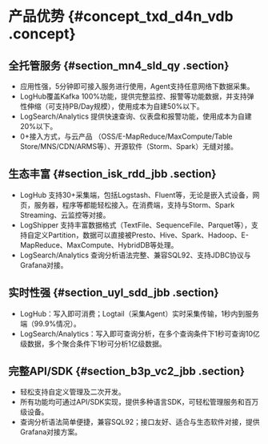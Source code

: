 # 产品优势 {#concept_txd_d4n_vdb .concept}

## 全托管服务 {#section_mn4_sld_qy .section}

-   应用性强，5分钟即可接入服务进行使用，Agent支持任意网络下数据采集。
-   LogHub覆盖Kafka 100%功能，提供完整监控、报警等功能数据，并支持弹性伸缩（可支持PB/Day规模），使用成本为自建50%以下。
-   LogSearch/Analytics 提供快速查询、仪表盘和报警功能，使用成本为自建 20%以下。
-   0+接入方式，与云产品 （OSS/E-MapReduce/MaxCompute/Table Store/MNS/CDN/ARMS等）、开源软件（Storm、Spark）无缝对接。

## 生态丰富 {#section_isk_rdd_jbb .section}

-   LogHub 支持30+采集端，包括Logstash、Fluent等，无论是嵌入式设备，网页，服务器，程序等都能轻松接入。在消费端，支持与Storm、Spark Streaming、云监控等对接。
-   LogShipper 支持丰富数据格式（TextFile、SequenceFile、Parquet等），支持自定义Partition，数据可以直接被Presto、Hive、Spark、Hadoop、E-MapReduce、MaxCompute、HybridDB等处理。
-   LogSearch/Analytics 查询分析语法完整、兼容SQL92、支持JDBC协议与Grafana对接。

## 实时性强 {#section_uyl_sdd_jbb .section}

-   LogHub：写入即可消费；Logtail（采集Agent）实时采集传输，1秒内到服务端（99.9%情况）。
-   LogSearch/Analytics：写入即可查询分析，在多个查询条件下1秒可查询10亿级数据，多个聚合条件下1秒可分析1亿级数据。

## 完整API/SDK {#section_b3p_vc2_jbb .section}

-   轻松支持自定义管理及二次开发。
-   所有功能均可通过API/SDK实现，提供多种语言SDK，可轻松管理服务和百万级设备。
-   查询分析语法简单便捷，兼容SQL92；接口友好、适合与生态软件对接，提供Grafana对接方案。

